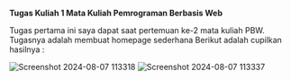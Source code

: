 **Tugas Kuliah 1 Mata Kuliah Pemrograman Berbasis Web**

Tugas pertama ini saya dapat saat pertemuan ke-2 mata kuliah PBW. Tugasnya adalah membuat homepage sederhana
Berikut adalah cupilkan hasilnya :

![Screenshot 2024-08-07 113318](https://github.com/user-attachments/assets/dd431686-d264-4257-aef7-bd4b5b19d1b7)
![Screenshot 2024-08-07 113337](https://github.com/user-attachments/assets/82a2b6d4-e612-42a7-a2ce-db7bc24600cb)

